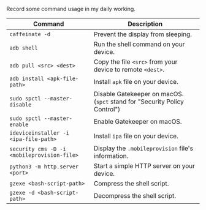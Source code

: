 Record some command usage in my daily working.



| Command                                     | Description                                                  |
| ------------------------------------------- | ------------------------------------------------------------ |
| `caffeinate -d`                             | Prevent the display from sleeping.                           |
| `adb shell`                                 | Run the shell command on your device.                        |
| `adb pull <src> <dest>`                     | Copy the file  `<src>` from your device to remote `<dest>`.  |
| `adb install <apk-file-path>`               | Install `apk` file on your device.                           |
| `sudo spctl --master-disable`               | Disable Gatekeeper on macOS. (`spct` stand for "Security Policy Control") |
| `sudo spctl --master-enable`                | Enable Gatekeeper on macOS.                                  |
| `ideviceinstaller -i <ipa-file-path>`       | Install `ipa` file on your device.                           |
| `security cms -D -i <mobileprovision-file>` | Display the `.mobileprovision` file's information.           |
| `python3 -m http.server <port>`             | Start a simple HTTP server on your device.                   |
| `gzexe <bash-script-path>`                  | Compress the shell script.                                   |
| `gzexe -d <bash-script-path>`               | Decompress the shell script.                                 |

